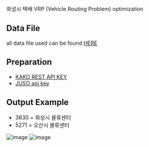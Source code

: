 화성시 택배 VRP (Vehicle Routing Problem) optimization

## Data File

all data file used can be found [HERE](https://drive.google.com/drive/folders/1rdijrvlZBtwT6d5ooXq65-9K9UdjrZ5G?usp=sharing)


## Preparation

* [KAKO REST API KEY](https://developers.kakao.com/docs/latest/en/kakaologin/rest-api)
* [JUSO api key](https://www.juso.go.kr/addrlink/devAddrLinkRequestGuide.do?menu=roadApi)

## Output Example

* 3630 = 화성시 물류센터
* 5271 = 오산시 물류센터


![image](https://user-images.githubusercontent.com/67103130/139014119-4e9ddc39-c1f3-443f-b7f2-f40968eaaf77.png)
![image](https://user-images.githubusercontent.com/67103130/139014201-3c38de52-31a9-4495-9926-e71b1f0bae2f.png)


